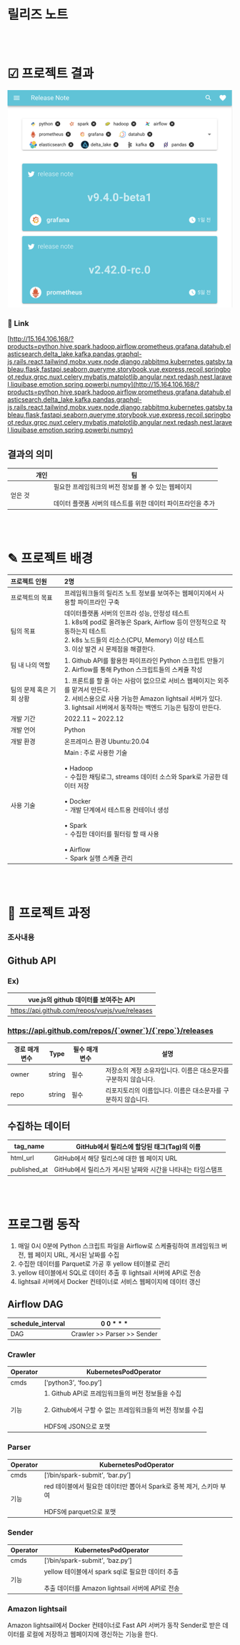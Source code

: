 # 릴리즈 노트
<br/><br/>
# ☑︎ 프로젝트 결과



![Screenshot 2023-02-01 오후 4.23.11.png](https://github.com/hubjh/release-note/blob/master/Screenshot%202023-02-01%20%E1%84%8B%E1%85%A9%E1%84%92%E1%85%AE%204.23.11.png)

### 🔗 Link

[http://15.164.106.168/?products=python,hive,spark,hadoop,airflow,prometheus,grafana,datahub,elasticsearch,delta_lake,kafka,pandas,graphql-js,rails,react,tailwind,mobx,vuex,node,django,rabbitmq,kubernetes,gatsby,tableau,flask,fastapi,seaborn,queryme,storybook,vue,express,recoil,springboot,redux,grpc,nuxt,celery,mybatis,matplotlib,angular,next,redash,nest,laravel,liquibase,emotion,spring,powerbi,numpy](http://15.164.106.168/?products=python,hive,spark,hadoop,airflow,prometheus,grafana,datahub,elasticsearch,delta_lake,kafka,pandas,graphql-js,rails,react,tailwind,mobx,vuex,node,django,rabbitmq,kubernetes,gatsby,tableau,flask,fastapi,seaborn,queryme,storybook,vue,express,recoil,springboot,redux,grpc,nuxt,celery,mybatis,matplotlib,angular,next,redash,nest,laravel,liquibase,emotion,spring,powerbi,numpy)

## **결과의 의미**

|  | 개인 | 팀 |
| --- | --- | --- |
| 얻은 것 |  | 필요한 프레임워크의 버전 정보를 볼 수 있는 웹페이지<br/><br/>데이터 플랫폼 서버의 테스트를 위한 데이터 파이프라인을 추가 |


<br/>
<br/>

# ✎ 프로젝트 배경


| 프로젝트 인원 | 2명 |
|:--- |:--- |
| 프로젝트의 목표 | 프레임워크들의 릴리즈 노트 정보를 보여주는 웹페이지에서 사용할 파이프라인 구축 |
| 팀의 목표 | 데이터플랫폼 서버의 인프라 성능, 안정성 테스트<br/>1. k8s에 pod로 올려놓은 Spark, Airflow 등이 안정적으로 작동하는지 테스트<br/>2. k8s 노드들의 리소스(CPU, Memory) 이상 테스트<br/>3. 이상 발견 시 문제점을 해결한다. |
| 팀 내 나의 역할  | 1. Github API를 활용한 파이프라인 Python 스크립트 만들기<br/>2. Airflow를 통해 Python 스크립트들의 스케쥴 작성 |
| 팀의 문제 혹은 기회 상황 | 1. 프론트를 할 줄 아는 사람이 없으므로 서비스 웹페이지는 외주를 맡겨서 만든다.<br/>2. 서비스용으로 사용 가능한 Amazon lightsail 서버가 있다.<br/>3. lightsail 서버에서 동작하는 백엔드 기능은 팀장이 만든다. |
| 개발 기간 | 2022.11 ~ 2022.12 |
| 개발 언어  | Python |
| 개발 환경 | 온프레미스 환경 Ubuntu:20.04 |
| 사용 기술 | Main : 주로 사용한 기술<br/><br/>• Hadoop<br/>- 수집한 채팅로그, streams 데이터 소스와 Spark로 가공한 데이터 저장<br/><br/>• Docker<br/> - 개발 단계에서 테스트용 컨테이너 생성<br/><br/>• Spark<br/> - 수집한 데이터를 필터링 할 때 사용<br/><br/>• Airflow<br/> - Spark 실행 스케쥴 관리 |



<br/>
<br/>

# 🧩 프로젝트 과정



### 조사내용

## Github API



### Ex)

| vue.js의 github 데이터를 보여주는 API |
| --- |
| https://api.github.com/repos/vuejs/vue/releases |

### https://api.github.com/repos/{`owner`}/{`repo`}/releases

| 경로 매개 변수 | Type | 필수 매개 변수 | 설명 |
| --- | --- | --- | --- |
| owner | string | 필수 | 저장소의 계정 소유자입니다. 이름은 대소문자를 구분하지 않습니다. |
| repo | string | 필수 | 리포지토리의 이름입니다. 이름은 대소문자를 구분하지 않습니다. |

## 수집하는 데이터

| tag_name | GitHub에서 릴리스에 할당된 태그(Tag)의 이름 |
| --- | --- |
| html_url | GitHub에서 해당 릴리스에 대한 웹 페이지 URL |
| published_at | GitHub에서 릴리스가 게시된 날짜와 시간을 나타내는 타임스탬프 |



<br/>
<br/>

# 프로그램 동작



1. 매일 0시 0분에 Python 스크립트 파일을 Airflow로 스케쥴링하여 프레임워크 버전, 웹 페이지 URL, 게시된 날짜를 수집
2. 수집한 데이터를 Parquet로 가공 후 yellow 테이블로 관리
3. yellow 테이블에서 SQL로 데이터 추출 후 lightsail 서버에 API로 전송
4. lightsail 서버에서 Docker 컨테이너로 서비스 웹페이지에 데이터 갱신

## Airflow DAG



| schedule_interval | 0 0 * * *  |
| --- | --- |
| DAG | Crawler >> Parser >> Sender |

### Crawler

| Operator | KubernetesPodOperator |
| --- | --- |
| cmds | [‘python3’, ‘foo.py’] |
| 기능 | 1. Github API로 프레임워크들의 버전 정보들을 수집<br/><br/>2. Github에서 구할 수 없는 프레임워크들의 버전 정보를 수집<br/><br/>HDFS에 JSON으로 포맷 |

### Parser

| Operator | KubernetesPodOperator |
| --- | --- |
| cmds | [‘/bin/spark-submit’, ‘bar.py’] |
| 기능 | red 테이블에서 필요한 데이터만 뽑아서 Spark로 중복 제거, 스키마 부여<br/><br/>HDFS에 parquet으로 포맷 |

### Sender

| Operator | KubernetesPodOperator |
| --- | --- |
| cmds | [‘/bin/spark-submit’, ‘baz.py’] |
| 기능 | yellow 테이블에서 spark sql로 필요한 데이터 추출<br/><br/>추출 데이터를 Amazon lightsail 서버에 API로 전송 |

### Amazon lightsail



Amazon lightsail에서 Docker 컨테이너로 Fast API 서버가 동작
Sender로 받은 데이터를 로컬에 저장하고 웹페이지에 갱신하는 기능을 한다.
